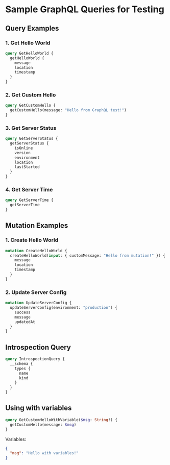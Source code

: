 # Sample GraphQL Queries for Testing

## Query Examples

### 1. Get Hello World
```graphql
query GetHelloWorld {
  getHelloWorld {
    message
    location
    timestamp
  }
}
```

### 2. Get Custom Hello
```graphql
query GetCustomHello {
  getCustomHello(message: "Hello from GraphQL test!")
}
```

### 3. Get Server Status
```graphql
query GetServerStatus {
  getServerStatus {
    isOnline
    version
    environment
    location
    lastStarted
  }
}
```

### 4. Get Server Time
```graphql
query GetServerTime {
  getServerTime
}
```

## Mutation Examples

### 1. Create Hello World
```graphql
mutation CreateHelloWorld {
  createHelloWorld(input: { customMessage: "Hello from mutation!" }) {
    message
    location
    timestamp
  }
}
```

### 2. Update Server Config
```graphql
mutation UpdateServerConfig {
  updateServerConfig(environment: "production") {
    success
    message
    updatedAt
  }
}
```

## Introspection Query
```graphql
query IntrospectionQuery {
  __schema {
    types {
      name
      kind
    }
  }
}
```

## Using with variables
```graphql
query GetCustomHelloWithVariable($msg: String!) {
  getCustomHello(message: $msg)
}
```

Variables:
```json
{
  "msg": "Hello with variables!"
}
```
